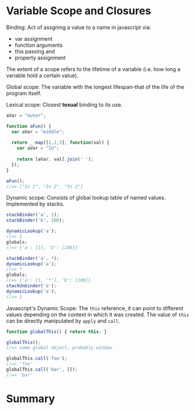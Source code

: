 Variable Scope and Closures
===========================

Binding: Act of assgning a value to a name in javascript via:
  * var assignment
  * function arguments
  * this passing and
  * property assignment


The extent of a scope refers to the lifetime of a variable (i.e. how long a variable hold a certain value).

Global scope: The variable with the longest lifespan-that of the life of the program itself.

Lexical scope: Closest **texual** binding to its use.

```javascript
aVar = "outer";

function aFun() {
  var aVar = "middle";
  
  return _.map([1,2,3], function(val) {
    var aVar = "In";
    
    return [aVar, val].join(' ');
  });
}

aFun();
//=> ["In 1", "In 2", "In 2"]
```

Dynamic scope: Consists of global lookup table of named values. Implemented by stacks.
```javascript
stackBinder('a', 1);
stackBinder('b', 100);

dynamicLookup('a');
//=> 1
globals;
//=> {'a': [1], 'b': [100]}

stackBinder('a', *);
dynamicLookup('a');
//=> *
globals;
//=> {'a': [1, '*'], 'b': [100]}
stackUnbinder('a');
dynamicLookup('a');
//=> 1
```

Javascript's Dynamic Scope: The `this` reference, it can point to different values depending on the context in which it was created. The value of `this` can be directly manipulated by `apply` and `call`.
```javascript
function globalThis() { return this; }

globalThis();
//=> some global object, probably window

globalThis.call('foo');
//=> 'foo'
globalThis.call('bar', []);
//=> 'bar'
```

Summary
=======
